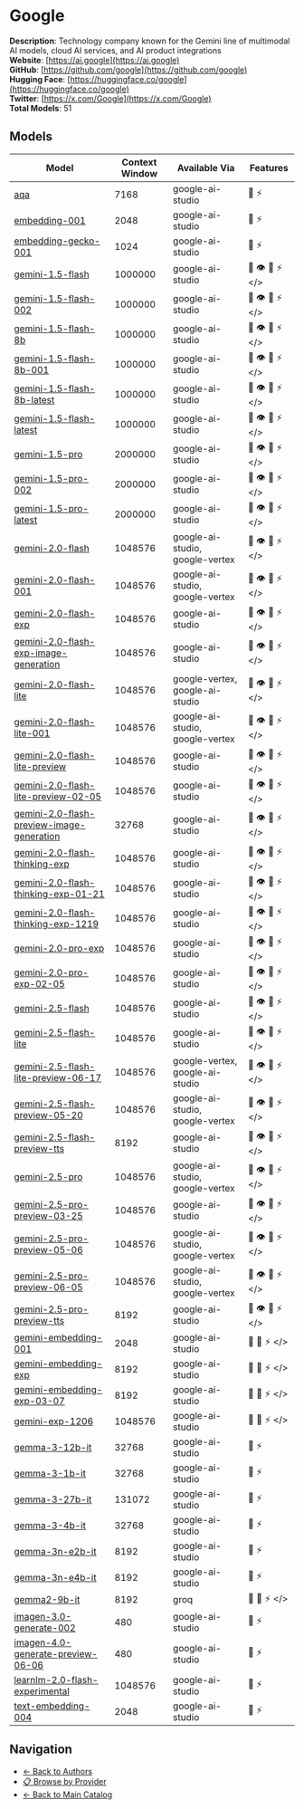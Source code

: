 # Google

**Description**: Technology company known for the Gemini line of multimodal AI models, cloud AI services, and AI product integrations  
**Website**: [https://ai.google](https://ai.google)  
**GitHub**: [https://github.com/google](https://github.com/google)  
**Hugging Face**: [https://huggingface.co/google](https://huggingface.co/google)  
**Twitter**: [https://x.com/Google](https://x.com/Google)  
**Total Models**: 51

## Models

| Model | Context Window | Available Via | Features |
|-------|----------------|---------------|----------|
| [aqa](./models/aqa.md) | 7168 | google-ai-studio | <span title="Text Processing">📝</span> <span title="Response Streaming">⚡</span> |
| [embedding-001](./models/embedding-001.md) | 2048 | google-ai-studio | <span title="Text Processing">📝</span> <span title="Response Streaming">⚡</span> |
| [embedding-gecko-001](./models/embedding-gecko-001.md) | 1024 | google-ai-studio | <span title="Text Processing">📝</span> <span title="Response Streaming">⚡</span> |
| [gemini-1.5-flash](./models/gemini-1.5-flash.md) | 1000000 | google-ai-studio | <span title="Text Processing">📝</span> <span title="Vision/Image Input">👁️</span> <span title="Tool Calling">🔧</span> <span title="Response Streaming">⚡</span> <span title="Structured Output"></></span> |
| [gemini-1.5-flash-002](./models/gemini-1.5-flash-002.md) | 1000000 | google-ai-studio | <span title="Text Processing">📝</span> <span title="Vision/Image Input">👁️</span> <span title="Tool Calling">🔧</span> <span title="Response Streaming">⚡</span> <span title="Structured Output"></></span> |
| [gemini-1.5-flash-8b](./models/gemini-1.5-flash-8b.md) | 1000000 | google-ai-studio | <span title="Text Processing">📝</span> <span title="Vision/Image Input">👁️</span> <span title="Tool Calling">🔧</span> <span title="Response Streaming">⚡</span> <span title="Structured Output"></></span> |
| [gemini-1.5-flash-8b-001](./models/gemini-1.5-flash-8b-001.md) | 1000000 | google-ai-studio | <span title="Text Processing">📝</span> <span title="Vision/Image Input">👁️</span> <span title="Tool Calling">🔧</span> <span title="Response Streaming">⚡</span> <span title="Structured Output"></></span> |
| [gemini-1.5-flash-8b-latest](./models/gemini-1.5-flash-8b-latest.md) | 1000000 | google-ai-studio | <span title="Text Processing">📝</span> <span title="Vision/Image Input">👁️</span> <span title="Tool Calling">🔧</span> <span title="Response Streaming">⚡</span> <span title="Structured Output"></></span> |
| [gemini-1.5-flash-latest](./models/gemini-1.5-flash-latest.md) | 1000000 | google-ai-studio | <span title="Text Processing">📝</span> <span title="Vision/Image Input">👁️</span> <span title="Tool Calling">🔧</span> <span title="Response Streaming">⚡</span> <span title="Structured Output"></></span> |
| [gemini-1.5-pro](./models/gemini-1.5-pro.md) | 2000000 | google-ai-studio | <span title="Text Processing">📝</span> <span title="Vision/Image Input">👁️</span> <span title="Tool Calling">🔧</span> <span title="Response Streaming">⚡</span> <span title="Structured Output"></></span> |
| [gemini-1.5-pro-002](./models/gemini-1.5-pro-002.md) | 2000000 | google-ai-studio | <span title="Text Processing">📝</span> <span title="Vision/Image Input">👁️</span> <span title="Tool Calling">🔧</span> <span title="Response Streaming">⚡</span> <span title="Structured Output"></></span> |
| [gemini-1.5-pro-latest](./models/gemini-1.5-pro-latest.md) | 2000000 | google-ai-studio | <span title="Text Processing">📝</span> <span title="Vision/Image Input">👁️</span> <span title="Tool Calling">🔧</span> <span title="Response Streaming">⚡</span> <span title="Structured Output"></></span> |
| [gemini-2.0-flash](./models/gemini-2.0-flash.md) | 1048576 | google-ai-studio, google-vertex | <span title="Text Processing">📝</span> <span title="Vision/Image Input">👁️</span> <span title="Tool Calling">🔧</span> <span title="Response Streaming">⚡</span> <span title="Structured Output"></></span> |
| [gemini-2.0-flash-001](./models/gemini-2.0-flash-001.md) | 1048576 | google-ai-studio, google-vertex | <span title="Text Processing">📝</span> <span title="Vision/Image Input">👁️</span> <span title="Tool Calling">🔧</span> <span title="Response Streaming">⚡</span> <span title="Structured Output"></></span> |
| [gemini-2.0-flash-exp](./models/gemini-2.0-flash-exp.md) | 1048576 | google-ai-studio | <span title="Text Processing">📝</span> <span title="Vision/Image Input">👁️</span> <span title="Tool Calling">🔧</span> <span title="Response Streaming">⚡</span> <span title="Structured Output"></></span> |
| [gemini-2.0-flash-exp-image-generation](./models/gemini-2.0-flash-exp-image-generation.md) | 1048576 | google-ai-studio | <span title="Text Processing">📝</span> <span title="Vision/Image Input">👁️</span> <span title="Tool Calling">🔧</span> <span title="Response Streaming">⚡</span> <span title="Structured Output"></></span> |
| [gemini-2.0-flash-lite](./models/gemini-2.0-flash-lite.md) | 1048576 | google-vertex, google-ai-studio | <span title="Text Processing">📝</span> <span title="Vision/Image Input">👁️</span> <span title="Tool Calling">🔧</span> <span title="Response Streaming">⚡</span> <span title="Structured Output"></></span> |
| [gemini-2.0-flash-lite-001](./models/gemini-2.0-flash-lite-001.md) | 1048576 | google-ai-studio, google-vertex | <span title="Text Processing">📝</span> <span title="Vision/Image Input">👁️</span> <span title="Tool Calling">🔧</span> <span title="Response Streaming">⚡</span> <span title="Structured Output"></></span> |
| [gemini-2.0-flash-lite-preview](./models/gemini-2.0-flash-lite-preview.md) | 1048576 | google-ai-studio | <span title="Text Processing">📝</span> <span title="Vision/Image Input">👁️</span> <span title="Tool Calling">🔧</span> <span title="Response Streaming">⚡</span> <span title="Structured Output"></></span> |
| [gemini-2.0-flash-lite-preview-02-05](./models/gemini-2.0-flash-lite-preview-02-05.md) | 1048576 | google-ai-studio | <span title="Text Processing">📝</span> <span title="Vision/Image Input">👁️</span> <span title="Tool Calling">🔧</span> <span title="Response Streaming">⚡</span> <span title="Structured Output"></></span> |
| [gemini-2.0-flash-preview-image-generation](./models/gemini-2.0-flash-preview-image-generation.md) | 32768 | google-ai-studio | <span title="Text Processing">📝</span> <span title="Vision/Image Input">👁️</span> <span title="Tool Calling">🔧</span> <span title="Response Streaming">⚡</span> <span title="Structured Output"></></span> |
| [gemini-2.0-flash-thinking-exp](./models/gemini-2.0-flash-thinking-exp.md) | 1048576 | google-ai-studio | <span title="Text Processing">📝</span> <span title="Vision/Image Input">👁️</span> <span title="Tool Calling">🔧</span> <span title="Response Streaming">⚡</span> <span title="Structured Output"></></span> |
| [gemini-2.0-flash-thinking-exp-01-21](./models/gemini-2.0-flash-thinking-exp-01-21.md) | 1048576 | google-ai-studio | <span title="Text Processing">📝</span> <span title="Vision/Image Input">👁️</span> <span title="Tool Calling">🔧</span> <span title="Response Streaming">⚡</span> <span title="Structured Output"></></span> |
| [gemini-2.0-flash-thinking-exp-1219](./models/gemini-2.0-flash-thinking-exp-1219.md) | 1048576 | google-ai-studio | <span title="Text Processing">📝</span> <span title="Vision/Image Input">👁️</span> <span title="Tool Calling">🔧</span> <span title="Response Streaming">⚡</span> <span title="Structured Output"></></span> |
| [gemini-2.0-pro-exp](./models/gemini-2.0-pro-exp.md) | 1048576 | google-ai-studio | <span title="Text Processing">📝</span> <span title="Vision/Image Input">👁️</span> <span title="Tool Calling">🔧</span> <span title="Response Streaming">⚡</span> <span title="Structured Output"></></span> |
| [gemini-2.0-pro-exp-02-05](./models/gemini-2.0-pro-exp-02-05.md) | 1048576 | google-ai-studio | <span title="Text Processing">📝</span> <span title="Vision/Image Input">👁️</span> <span title="Tool Calling">🔧</span> <span title="Response Streaming">⚡</span> <span title="Structured Output"></></span> |
| [gemini-2.5-flash](./models/gemini-2.5-flash.md) | 1048576 | google-ai-studio | <span title="Text Processing">📝</span> <span title="Vision/Image Input">👁️</span> <span title="Tool Calling">🔧</span> <span title="Response Streaming">⚡</span> <span title="Structured Output"></></span> |
| [gemini-2.5-flash-lite](./models/gemini-2.5-flash-lite.md) | 1048576 | google-ai-studio | <span title="Text Processing">📝</span> <span title="Vision/Image Input">👁️</span> <span title="Tool Calling">🔧</span> <span title="Response Streaming">⚡</span> <span title="Structured Output"></></span> |
| [gemini-2.5-flash-lite-preview-06-17](./models/gemini-2.5-flash-lite-preview-06-17.md) | 1048576 | google-vertex, google-ai-studio | <span title="Text Processing">📝</span> <span title="Vision/Image Input">👁️</span> <span title="Tool Calling">🔧</span> <span title="Response Streaming">⚡</span> <span title="Structured Output"></></span> |
| [gemini-2.5-flash-preview-05-20](./models/gemini-2.5-flash-preview-05-20.md) | 1048576 | google-ai-studio, google-vertex | <span title="Text Processing">📝</span> <span title="Vision/Image Input">👁️</span> <span title="Tool Calling">🔧</span> <span title="Response Streaming">⚡</span> <span title="Structured Output"></></span> |
| [gemini-2.5-flash-preview-tts](./models/gemini-2.5-flash-preview-tts.md) | 8192 | google-ai-studio | <span title="Text Processing">📝</span> <span title="Vision/Image Input">👁️</span> <span title="Tool Calling">🔧</span> <span title="Response Streaming">⚡</span> <span title="Structured Output"></></span> |
| [gemini-2.5-pro](./models/gemini-2.5-pro.md) | 1048576 | google-ai-studio, google-vertex | <span title="Text Processing">📝</span> <span title="Vision/Image Input">👁️</span> <span title="Tool Calling">🔧</span> <span title="Response Streaming">⚡</span> <span title="Structured Output"></></span> |
| [gemini-2.5-pro-preview-03-25](./models/gemini-2.5-pro-preview-03-25.md) | 1048576 | google-ai-studio | <span title="Text Processing">📝</span> <span title="Vision/Image Input">👁️</span> <span title="Tool Calling">🔧</span> <span title="Response Streaming">⚡</span> <span title="Structured Output"></></span> |
| [gemini-2.5-pro-preview-05-06](./models/gemini-2.5-pro-preview-05-06.md) | 1048576 | google-ai-studio, google-vertex | <span title="Text Processing">📝</span> <span title="Vision/Image Input">👁️</span> <span title="Tool Calling">🔧</span> <span title="Response Streaming">⚡</span> <span title="Structured Output"></></span> |
| [gemini-2.5-pro-preview-06-05](./models/gemini-2.5-pro-preview-06-05.md) | 1048576 | google-ai-studio, google-vertex | <span title="Text Processing">📝</span> <span title="Vision/Image Input">👁️</span> <span title="Tool Calling">🔧</span> <span title="Response Streaming">⚡</span> <span title="Structured Output"></></span> |
| [gemini-2.5-pro-preview-tts](./models/gemini-2.5-pro-preview-tts.md) | 8192 | google-ai-studio | <span title="Text Processing">📝</span> <span title="Vision/Image Input">👁️</span> <span title="Tool Calling">🔧</span> <span title="Response Streaming">⚡</span> <span title="Structured Output"></></span> |
| [gemini-embedding-001](./models/gemini-embedding-001.md) | 2048 | google-ai-studio | <span title="Text Processing">📝</span> <span title="Tool Calling">🔧</span> <span title="Response Streaming">⚡</span> <span title="Structured Output"></></span> |
| [gemini-embedding-exp](./models/gemini-embedding-exp.md) | 8192 | google-ai-studio | <span title="Text Processing">📝</span> <span title="Tool Calling">🔧</span> <span title="Response Streaming">⚡</span> <span title="Structured Output"></></span> |
| [gemini-embedding-exp-03-07](./models/gemini-embedding-exp-03-07.md) | 8192 | google-ai-studio | <span title="Text Processing">📝</span> <span title="Tool Calling">🔧</span> <span title="Response Streaming">⚡</span> <span title="Structured Output"></></span> |
| [gemini-exp-1206](./models/gemini-exp-1206.md) | 1048576 | google-ai-studio | <span title="Text Processing">📝</span> <span title="Tool Calling">🔧</span> <span title="Response Streaming">⚡</span> <span title="Structured Output"></></span> |
| [gemma-3-12b-it](./models/gemma-3-12b-it.md) | 32768 | google-ai-studio | <span title="Text Processing">📝</span> <span title="Response Streaming">⚡</span> |
| [gemma-3-1b-it](./models/gemma-3-1b-it.md) | 32768 | google-ai-studio | <span title="Text Processing">📝</span> <span title="Response Streaming">⚡</span> |
| [gemma-3-27b-it](./models/gemma-3-27b-it.md) | 131072 | google-ai-studio | <span title="Text Processing">📝</span> <span title="Response Streaming">⚡</span> |
| [gemma-3-4b-it](./models/gemma-3-4b-it.md) | 32768 | google-ai-studio | <span title="Text Processing">📝</span> <span title="Response Streaming">⚡</span> |
| [gemma-3n-e2b-it](./models/gemma-3n-e2b-it.md) | 8192 | google-ai-studio | <span title="Text Processing">📝</span> <span title="Response Streaming">⚡</span> |
| [gemma-3n-e4b-it](./models/gemma-3n-e4b-it.md) | 8192 | google-ai-studio | <span title="Text Processing">📝</span> <span title="Response Streaming">⚡</span> |
| [gemma2-9b-it](./models/gemma2-9b-it.md) | 8192 | groq | <span title="Text Processing">📝</span> <span title="Tool Calling">🔧</span> <span title="Response Streaming">⚡</span> <span title="Structured Output"></></span> |
| [imagen-3.0-generate-002](./models/imagen-3.0-generate-002.md) | 480 | google-ai-studio | <span title="Text Processing">📝</span> <span title="Response Streaming">⚡</span> |
| [imagen-4.0-generate-preview-06-06](./models/imagen-4.0-generate-preview-06-06.md) | 480 | google-ai-studio | <span title="Text Processing">📝</span> <span title="Response Streaming">⚡</span> |
| [learnlm-2.0-flash-experimental](./models/learnlm-2.0-flash-experimental.md) | 1048576 | google-ai-studio | <span title="Text Processing">📝</span> <span title="Response Streaming">⚡</span> |
| [text-embedding-004](./models/text-embedding-004.md) | 2048 | google-ai-studio | <span title="Text Processing">📝</span> <span title="Response Streaming">⚡</span> |

## Navigation

- [← Back to Authors](../README.md)
- [📋 Browse by Provider](../../providers/README.md)
- [← Back to Main Catalog](../../README.md)
